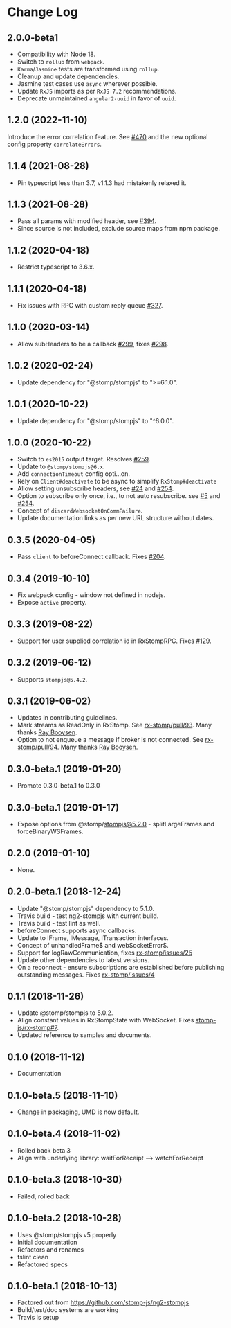 # Change Log

## 2.0.0-beta1

- Compatibility with Node 18.
- Switch to `rollup` from `webpack`.
- `Karma`/`Jasmine` tests are transformed using `rollup`.
- Cleanup and update dependencies.
- Jasmine test cases use `async` wherever possible.
- Update `RxJS` imports as per `RxJS 7.2` recommendations.
- Deprecate unmaintained `angular2-uuid` in favor of `uuid`.

## 1.2.0 (2022-11-10)

Introduce the error correlation feature.
See [#470](https://github.com/stomp-js/rx-stomp/pull/470) and the new optional config property `correlateErrors`.

## 1.1.4 (2021-08-28)

- Pin typescript less than 3.7, v1.1.3 had mistakenly relaxed it.

## 1.1.3 (2021-08-28)

- Pass all params with modified header,
  see [#394](https://github.com/stomp-js/rx-stomp/issues/394).
- Since source is not included, exclude source maps from npm package.

## 1.1.2 (2020-04-18)

- Restrict typescript to 3.6.x.

## 1.1.1 (2020-04-18)

- Fix issues with RPC with custom reply queue
  [#327](https://github.com/stomp-js/rx-stomp/pull/327).

## 1.1.0 (2020-03-14)

- Allow subHeaders to be a callback
  [#299](https://github.com/stomp-js/rx-stomp/pull/299),
  fixes [#298](https://github.com/stomp-js/rx-stomp/issues/298).

## 1.0.2 (2020-02-24)

- Update dependency for "@stomp/stompjs" to ">=6.1.0".

## 1.0.1 (2020-10-22)

- Update dependency for "@stomp/stompjs" to "^6.0.0".

## 1.0.0 (2020-10-22)

- Switch to `es2015` output target.
  Resolves [#259](https://github.com/stomp-js/stompjs/issues/259).
- Update to `@stomp/stompjs@6.x`.
- Add `connectionTimeout` config opti…on.
- Rely on `Client#deactivate` to be async to simplify `RxStomp#deactivate`
- Allow setting unsubscribe headers,
  see [#24](https://github.com/stomp-js/rx-stomp/issues/24)
  and [#254](https://github.com/stomp-js/rx-stomp/pull/254).
- Option to subscribe only once, i.e., to not auto resubscribe.
  see [#5](https://github.com/stomp-js/rx-stomp/issues/5)
  and [#254](https://github.com/stomp-js/rx-stomp/pull/254).
- Concept of `discardWebsocketOnCommFailure`.
- Update documentation links as per new URL structure without dates.

## 0.3.5 (2020-04-05)

- Pass `client` to beforeConnect callback.
  Fixes [#204](https://github.com/stomp-js/rx-stomp/issues/204).

## 0.3.4 (2019-10-10)

- Fix webpack config - window not defined in nodejs.
- Expose `active` property.

## 0.3.3 (2019-08-22)

- Support for user supplied correlation id in RxStompRPC.
  Fixes [#129](https://github.com/stomp-js/rx-stomp/issues/129).

## 0.3.2 (2019-06-12)

- Supports `stompjs@5.4.2`.

## 0.3.1 (2019-06-02)

- Updates in contributing guidelines.
- Mark streams as ReadOnly in RxStomp.
  See [rx-stomp/pull/93](https://github.com/stomp-js/rx-stomp/pull/93).
  Many thanks [Ray Booysen](https://github.com/raybooysen).
- Option to not enqueue a message if broker is not connected.
  See [rx-stomp/pull/94](https://github.com/stomp-js/rx-stomp/pull/94).
  Many thanks [Ray Booysen](https://github.com/raybooysen).

## 0.3.0-beta.1 (2019-01-20)

- Promote 0.3.0-beta.1 to 0.3.0

## 0.3.0-beta.1 (2019-01-17)

- Expose options from @stomp/stompjs@5.2.0 -
  splitLargeFrames and forceBinaryWSFrames.

## 0.2.0 (2019-01-10)

- None.

## 0.2.0-beta.1 (2018-12-24)

- Update "@stomp/stompjs" dependency to 5.1.0.
- Travis build - test ng2-stompjs with current build.
- Travis build - test lint as well.
- beforeConnect supports async callbacks.
- Update to IFrame, IMessage, ITransaction interfaces.
- Concept of unhandledFrame$ and webSocketError$.
- Support for logRawCommunication, fixes
  [rx-stomp/issues/25](https://github.com/stomp-js/rx-stomp/issues/25)
- Update other dependencies to latest versions.
- On a reconnect - ensure subscriptions are established before
  publishing outstanding messages.
  Fixes [rx-stomp/issues/4](https://github.com/stomp-js/rx-stomp/issues/4)

## 0.1.1 (2018-11-26)

- Update @stomp/stompjs to 5.0.2.
- Align constant values in RxStompState with WebSocket.
  Fixes [stomp-js/rx-stomp#7](https://github.com/stomp-js/rx-stomp/issues/7).
- Updated reference to samples and documents.

## 0.1.0 (2018-11-12)

- Documentation

## 0.1.0-beta.5 (2018-11-10)

- Change in packaging, UMD is now default.

## 0.1.0-beta.4 (2018-11-02)

- Rolled back beta.3
- Align with underlying library: waitForReceipt --> watchForReceipt

## 0.1.0-beta.3 (2018-10-30)

- Failed, rolled back

## 0.1.0-beta.2 (2018-10-28)

- Uses @stomp/stompjs v5 properly
- Initial documentation
- Refactors and renames
- tslint clean
- Refactored specs

## 0.1.0-beta.1 (2018-10-13)

- Factored out from https://github.com/stomp-js/ng2-stompjs
- Build/test/doc systems are working
- Travis is setup
